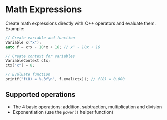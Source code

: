 # Math Expressions

Create math expressions directly with C++ operators and evaluate them. Example:

```cpp
// Create variable and function
Variable x("x");
auto f = x*x - 10*x + 16; // x² - 10x + 16

// Create context for variables
VariableContext ctx;
ctx["x"] = 8;

// Evaluate function
printf("f(8) = %.3f\n", f.eval(ctx)); // f(8) = 0.000
```

## Supported operations

- The 4 basic operations: addition, subtraction, multiplication and division
- Exponentiation (use the `power()` helper function)